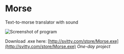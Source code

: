 # Morse
Text-to-morse translator with sound

![Screenshot of program](http://svitty.com/store/scr_morse.jpg)

Download .exe here: [http://svitty.com/store/Morse.exe](http://svitty.com/store/Morse.exe)
*One-day project*

